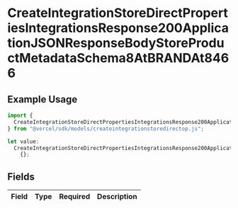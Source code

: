 # CreateIntegrationStoreDirectPropertiesIntegrationsResponse200ApplicationJSONResponseBodyStoreProductMetadataSchema8AtBRANDAt8466

## Example Usage

```typescript
import {
  CreateIntegrationStoreDirectPropertiesIntegrationsResponse200ApplicationJSONResponseBodyStoreProductMetadataSchema8AtBRANDAt8466,
} from "@vercel/sdk/models/createintegrationstoredirectop.js";

let value:
  CreateIntegrationStoreDirectPropertiesIntegrationsResponse200ApplicationJSONResponseBodyStoreProductMetadataSchema8AtBRANDAt8466 =
    {};
```

## Fields

| Field       | Type        | Required    | Description |
| ----------- | ----------- | ----------- | ----------- |